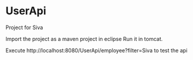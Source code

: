 # UserApi
Project for Siva


Import the project as a maven project in eclipse
Run it in tomcat.

Execute http://localhost:8080/UserApi/employee?filter=Siva to test the api
